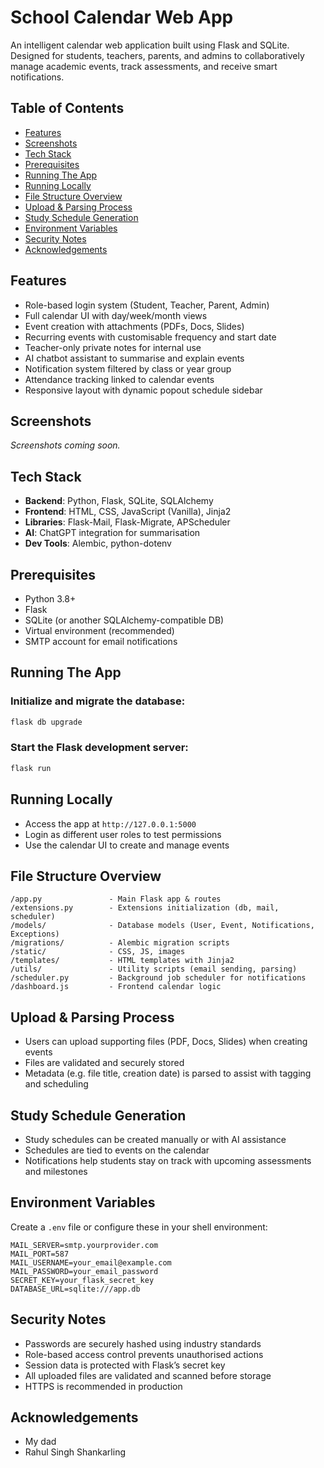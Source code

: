 # School Calendar Web App

An intelligent calendar web application built using Flask and SQLite. Designed for students, teachers, parents, and admins to collaboratively manage academic events, track assessments, and receive smart notifications.

## Table of Contents

- [Features](#features)  
- [Screenshots](#screenshots)  
- [Tech Stack](#tech-stack)  
- [Prerequisites](#prerequisites)  
- [Running The App](#running-the-app)  
- [Running Locally](#running-locally)  
- [File Structure Overview](#file-structure-overview)  
- [Upload & Parsing Process](#upload--parsing-process)  
- [Study Schedule Generation](#study-schedule-generation)  
- [Environment Variables](#environment-variables)  
- [Security Notes](#security-notes)  
- [Acknowledgements](#acknowledgements)

## Features

- Role-based login system (Student, Teacher, Parent, Admin)
- Full calendar UI with day/week/month views
- Event creation with attachments (PDFs, Docs, Slides)
- Recurring events with customisable frequency and start date
- Teacher-only private notes for internal use
- AI chatbot assistant to summarise and explain events
- Notification system filtered by class or year group
- Attendance tracking linked to calendar events
- Responsive layout with dynamic popout schedule sidebar

## Screenshots

_Screenshots coming soon._

## Tech Stack

- **Backend**: Python, Flask, SQLite, SQLAlchemy  
- **Frontend**: HTML, CSS, JavaScript (Vanilla), Jinja2  
- **Libraries**: Flask-Mail, Flask-Migrate, APScheduler  
- **AI**: ChatGPT integration for summarisation  
- **Dev Tools**: Alembic, python-dotenv

## Prerequisites

- Python 3.8+  
- Flask  
- SQLite (or another SQLAlchemy-compatible DB)  
- Virtual environment (recommended)  
- SMTP account for email notifications

## Running The App

### Initialize and migrate the database:

```bash
flask db upgrade
```

### Start the Flask development server:

```bash
flask run
```

## Running Locally

- Access the app at `http://127.0.0.1:5000`
- Login as different user roles to test permissions
- Use the calendar UI to create and manage events

## File Structure Overview

```text
/app.py               - Main Flask app & routes  
/extensions.py        - Extensions initialization (db, mail, scheduler)  
/models/              - Database models (User, Event, Notifications, Exceptions)  
/migrations/          - Alembic migration scripts  
/static/              - CSS, JS, images  
/templates/           - HTML templates with Jinja2  
/utils/               - Utility scripts (email sending, parsing)  
/scheduler.py         - Background job scheduler for notifications  
/dashboard.js         - Frontend calendar logic  
```

## Upload & Parsing Process

- Users can upload supporting files (PDF, Docs, Slides) when creating events  
- Files are validated and securely stored  
- Metadata (e.g. file title, creation date) is parsed to assist with tagging and scheduling

## Study Schedule Generation

- Study schedules can be created manually or with AI assistance  
- Schedules are tied to events on the calendar  
- Notifications help students stay on track with upcoming assessments and milestones

## Environment Variables

Create a `.env` file or configure these in your shell environment:

```env
MAIL_SERVER=smtp.yourprovider.com
MAIL_PORT=587
MAIL_USERNAME=your_email@example.com
MAIL_PASSWORD=your_email_password
SECRET_KEY=your_flask_secret_key
DATABASE_URL=sqlite:///app.db
```

## Security Notes

- Passwords are securely hashed using industry standards  
- Role-based access control prevents unauthorised actions  
- Session data is protected with Flask’s secret key  
- All uploaded files are validated and scanned before storage  
- HTTPS is recommended in production

## Acknowledgements

- My dad
- Rahul Singh Shankarling
